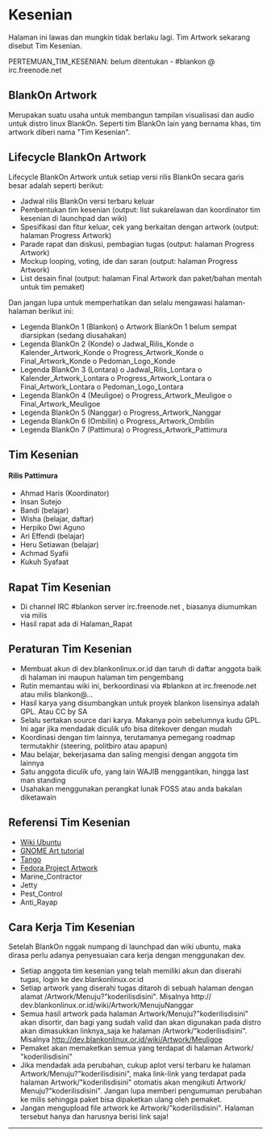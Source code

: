 # Kesenian

Halaman ini lawas dan mungkin tidak berlaku lagi. Tim Artwork sekarang disebut Tim Kesenian.

PERTEMUAN_TIM_KESENIAN: belum ditentukan - #blankon @ irc.freenode.net

## BlankOn Artwork
Merupakan suatu usaha untuk membangun tampilan visualisasi dan audio untuk
distro linux BlankOn. Seperti tim BlankOn lain yang bernama khas, tim artwork
diberi nama "Tim Kesenian".

## Lifecycle BlankOn Artwork
Lifecycle BlankOn Artwork untuk setiap versi rilis BlankOn secara garis besar
adalah seperti berikut:
  * Jadwal rilis BlankOn versi terbaru keluar
  * Pembentukan tim kesenian (output: list sukarelawan dan koordinator tim
      kesenian di launchpad dan wiki)
  * Spesifikasi dan fitur keluar, cek yang berkaitan dengan artwork (output:
      halaman Progress Artwork)
  * Parade rapat dan diskusi, pembagian tugas (output: halaman Progress
      Artwork)
  * Mockup looping, voting, ide dan saran (output: halaman Progress Artwork)
  * List desain final (output: halaman Final Artwork dan paket/bahan mentah
      untuk tim pemaket)

Dan jangan lupa untuk memperhatikan dan selalu mengawasi halaman-halaman berikut ini:
  * Legenda BlankOn 1 (Blankon)
          o Artwork BlankOn 1 belum sempat diarsipkan (sedang diusahakan)
  * Legenda BlankOn 2 (Konde)
          o Jadwal_Rilis_Konde
          o Kalender_Artwork_Konde
          o Progress_Artwork_Konde
          o Final_Artwork_Konde
          o Pedoman_Logo_Konde
  * Legenda BlankOn 3 (Lontara)
          o Jadwal_Rilis_Lontara
          o Kalender_Artwork_Lontara
          o Progress_Artwork_Lontara
          o Final_Artwork_Lontara
          o Pedoman_Logo_Lontara
  * Legenda BlankOn 4 (Meuligoe)
          o Progress_Artwork_Meuligoe
          o Final_Artwork_Meuligoe
  * Legenda BlankOn 5 (Nanggar)
          o Progress_Artwork_Nanggar
  * Legenda BlankOn 6 (Ombilin)
          o Progress_Artwork_Ombilin
  * Legenda BlankOn 7 (Pattimura)
          o Progress_Artwork_Pattimura

## Tim Kesenian
#### Rilis Pattimura
  * Ahmad Haris (Koordinator)
  * Insan Sutejo
  * Bandi (belajar)
  * Wisha (belajar, daftar)
  * Herpiko Dwi Aguno
  * Ari Effendi (belajar)
  * Heru Setiawan (belajar)
  * Achmad Syafii
  * Kukuh Syafaat

## Rapat Tim Kesenian
  * Di channel IRC #blankon server irc.freenode.net , biasanya diumumkan via
      milis
  * Hasil rapat ada di Halaman_Rapat

## Peraturan Tim Kesenian
  * Membuat akun di dev.blankonlinux.or.id dan taruh di daftar anggota baik
      di halaman ini maupun halaman tim pengembang
  * Rutin memantau wiki ini, berkoordinasi via #blankon at irc.freenode.net
      atau milis blankon@…
  * Hasil karya yang disumbangkan untuk proyek blankon lisensinya adalah GPL.
      Atau CC by SA
  * Selalu sertakan source dari karya. Makanya poin sebelumnya kudu GPL. Ini
      agar jika mendadak diculik ufo bisa ditekover dengan mudah
  * Koordinasi dengan tim lainnya, terutamanya pemegang roadmap termutakhir
      (steering, politbiro atau apapun)
  * Mau belajar, bekerjasama dan saling mengisi dengan anggota tim lainnya
  * Satu anggota diculik ufo, yang lain WAJIB menggantikan, hingga last man
      standing
  * Usahakan menggunakan perangkat lunak FOSS atau anda bakalan diketawain

## Referensi Tim Kesenian
  * [Wiki Ubuntu](https://wiki.ubuntu.com/Artwork)
  * [GNOME Art tutorial](http://live.gnome.org/GnomeArt/Tutorials/UsefulLinks)
  * [Tango]( http://tango.freedesktop.org/Tango_Icon_Theme_Guidelines)
  * [Fedora Project Artwork](http://fedoraproject.org/wiki/Artwork)
  * Marine_Contractor
  * Jetty
  * Pest_Control
  * Anti_Rayap

## Cara Kerja Tim Kesenian
Setelah BlankOn nggak numpang di launchpad dan wiki ubuntu, maka dirasa perlu
adanya penyesuaian cara kerja dengan menggunakan dev.
  * Setiap anggota tim kesenian yang telah memiliki akun dan diserahi tugas,
      login ke dev.blankonlinux.or.id
  * Setiap artwork yang diserahi tugas ditaroh di sebuah halaman dengan
      alamat /Artwork/Menuju?"koderilisdisini". Misalnya ​http://
      dev.blankonlinux.or.id/wiki/Artwork/MenujuNanggar
  * Semua hasil artwork pada halaman Artwork/Menuju?"koderilisdisini" akan
      disortir, dan bagi yang sudah valid dan akan digunakan pada distro akan
      dimasukkan linknya_saja ke halaman /Artwork/"koderilisdisini". Misalnya
      ​http://dev.blankonlinux.or.id/wiki/Artwork/Meuligoe
  * Pemaket akan memaketkan semua yang terdapat di halaman Artwork/
      "koderilisdisini"
  * Jika mendadak ada perubahan, cukup aplot versi terbaru ke halaman
      Artwork/Menuju?"koderilisdisini", maka link-link yang terdapat pada
      halaman Artwork/"koderilisdisini" otomatis akan mengikuti Artwork/
      Menuju?"koderilisdisini". Jangan lupa memberi pengumuman perubahan ke
      milis sehingga paket bisa dipaketkan ulang oleh pemaket.
  * Jangan mengupload file artwork ke Artwork/"koderilisdisini". Halaman
      tersebut hanya dan harusnya berisi link saja!

---

